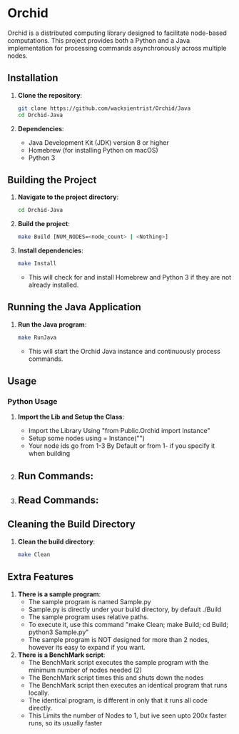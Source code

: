 # Orchid

Orchid is a distributed computing library designed to facilitate node-based computations. This project provides both a Python and a Java implementation for processing commands asynchronously across multiple nodes.

## Installation

1. **Clone the repository**:
    ```sh
    git clone https://github.com/wacksientrist/Orchid/Java
    cd Orchid-Java
    ```

2. **Dependencies**:
    - Java Development Kit (JDK) version 8 or higher
    - Homebrew (for installing Python on macOS)
    - Python 3

## Building the Project

1. **Navigate to the project directory**:
    ```sh
    cd Orchid-Java
    ```

2. **Build the project**:
    ```sh
    make Build [NUM_NODES=<node_count> | <Nothing>]
    ```

3. **Install dependencies**:
    ```sh
    make Install
    ```
    - This will check for and install Homebrew and Python 3 if they are not already installed.

## Running the Java Application

1. **Run the Java program**:
    ```sh
    make RunJava
    ```
    - This will start the Orchid Java instance and continuously process commands.

## Usage

### Python Usage

1. **Import the Lib and Setup the Class**:
    - Import the Library Using "from Public.Orchid import Instance"
    - Setup some nodes using <your variable name> = Instance("<Node ID>")
    - Your node ids go from 1-3 By Default or from 1-<your node count> if you specify it when building

2. **Run Commands**:
    - 

3. **Read Commands**:
    -

## Cleaning the Build Directory

1. **Clean the build directory**:
    ```sh
    make Clean
    ```
## Extra Features

1. **There is a sample program**:
    - The sample program is named Sample.py
    - Sample.py is directly under your build directory, by default ./Build
    - The sample program uses relative paths.
    - To execute it, use this command "make Clean; make Build; cd Build; python3 Sample.py"
    - The sample program is NOT designed for more than 2 nodes, however its easy to expand if you want.
2. **There is a BenchMark script**:
    - The BenchMark script executes the sample program with the minimum number of nodes needed (2)
    - The BenchMark script times this and shuts down the nodes
    - The BenchMark script then executes an identical program that runs locally.
    - The identical program, is different in only that it runs all code directly.
    - This Limits the number of Nodes to 1, but ive seen upto 200x faster runs, so its usually faster

